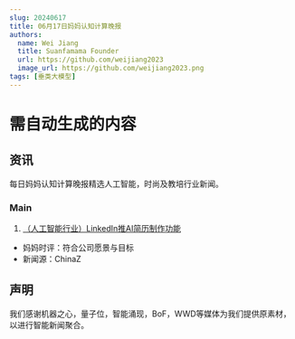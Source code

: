 ```yaml
---
slug: 20240617
title: 06月17日妈妈认知计算晚报
authors:
  name: Wei Jiang
  title: Suanfamama Founder
  url: https://github.com/weijiang2023
  image_url: https://github.com/weijiang2023.png
tags: [垂类大模型]
---
```


# 需自动生成的内容
## 资讯
每日妈妈认知计算晚报精选人工智能，时尚及教培行业新闻。

### Main

1. [（人工智能行业）LinkedIn推AI简历制作功能](https://www.chinaz.com/ainews/9592.shtml)
* 妈妈时评：符合公司愿景与目标
* 新闻源：ChinaZ

## 声明

我们感谢机器之心，量子位，智能涌现，BoF，WWD等媒体为我们提供原素材，以进行智能新闻聚合。
